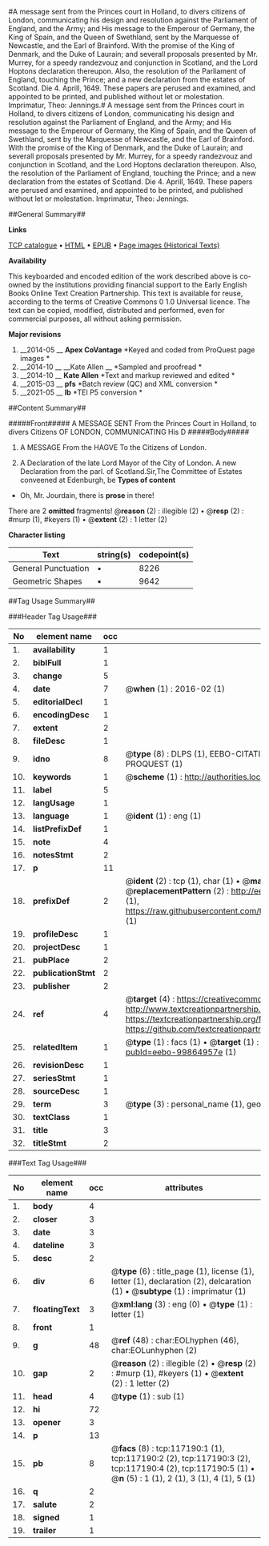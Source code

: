 #A message sent from the Princes court in Holland, to divers citizens of London, communicating his design and resolution against the Parliament of England, and the Army; and His message to the Emperour of Germany, the King of Spain, and the Queen of Swethland, sent by the Marquesse of Newcastle, and the Earl of Brainford. With the promise of the King of Denmark, and the Duke of Laurain; and severall proposals presented by Mr. Murrey, for a speedy randezvouz and conjunction in Scotland, and the Lord Hoptons declaration thereupon. Also, the resolution of the Parliament of England, touching the Prince; and a new declaration from the estates of Scotland. Die 4. Aprill, 1649. These papers are perused and examined, and appointed to be printed, and published without let or molestation. Imprimatur, Theo: Jennings.#
A message sent from the Princes court in Holland, to divers citizens of London, communicating his design and resolution against the Parliament of England, and the Army; and His message to the Emperour of Germany, the King of Spain, and the Queen of Swethland, sent by the Marquesse of Newcastle, and the Earl of Brainford. With the promise of the King of Denmark, and the Duke of Laurain; and severall proposals presented by Mr. Murrey, for a speedy randezvouz and conjunction in Scotland, and the Lord Hoptons declaration thereupon. Also, the resolution of the Parliament of England, touching the Prince; and a new declaration from the estates of Scotland. Die 4. Aprill, 1649. These papers are perused and examined, and appointed to be printed, and published without let or molestation. Imprimatur, Theo: Jennings.

##General Summary##

**Links**

[TCP catalogue](http://www.ota.ox.ac.uk/tcp/)  • 
[HTML](http://tei.it.ox.ac.uk/tcp/Texts-HTML/free/A89/A89110.html)  • 
[EPUB](http://tei.it.ox.ac.uk/tcp/Texts-EPUB/free/A89/A89110.epub) • 
[Page images (Historical Texts)](https://historicaltexts.jisc.ac.uk/eebo-99864957e)

**Availability**

This keyboarded and encoded edition of the work described above is co-owned by the
    institutions providing financial support to the Early English Books Online Text Creation
    Partnership. This text is available for reuse, according to the terms of  Creative Commons 0 1.0 Universal
    licence. The text can be copied, modified, distributed and performed, even for commercial
    purposes, all without asking permission.

**Major revisions**

1. __2014-05 __ __Apex CoVantage__ *Keyed and coded from ProQuest page images *
1. __2014-10 __ __Kate Allen __ *Sampled and proofread *
1. __2014-10 __ __Kate Allen__ *Text and markup reviewed and edited *
1. __2015-03 __ __pfs__ *Batch review (QC) and XML conversion *
1. __2021-05 __ __lb__ *TEI P5 conversion *

##Content Summary##

#####Front#####
 A MESSAGE SENT From the Princes Court in Holland, to divers Citizens OF LONDON, COMMUNICATING His D
#####Body#####

1. A MESSAGE From the HAGVE To the Citizens of London.

1. A Declaration of the late Lord Mayor of the City of London.
A new Declaration from the parl. of Scotland.Sir,The Committee of Estates conveened at Edenburgh, be
**Types of content**

  * Oh, Mr. Jourdain, there is **prose** in there!

There are 2 **omitted** fragments! 
 @__reason__ (2) : illegible (2)  •  @__resp__ (2) : #murp (1), #keyers (1)  •  @__extent__ (2) : 1 letter (2)

**Character listing**


|Text|string(s)|codepoint(s)|
|---|---|---|
|General Punctuation|•|8226|
|Geometric Shapes|▪|9642|

##Tag Usage Summary##

###Header Tag Usage###

|No|element name|occ|attributes|
|---|---|---|---|
|1.|__availability__|1||
|2.|__biblFull__|1||
|3.|__change__|5||
|4.|__date__|7| @__when__ (1) : 2016-02 (1)|
|5.|__editorialDecl__|1||
|6.|__encodingDesc__|1||
|7.|__extent__|2||
|8.|__fileDesc__|1||
|9.|__idno__|8| @__type__ (8) : DLPS (1), EEBO-CITATION (1), VID (1), EEBO-PROQUEST (1), STC (3), PROQUEST (1)|
|10.|__keywords__|1| @__scheme__ (1) : http://authorities.loc.gov/ (1)|
|11.|__label__|5||
|12.|__langUsage__|1||
|13.|__language__|1| @__ident__ (1) : eng (1)|
|14.|__listPrefixDef__|1||
|15.|__note__|4||
|16.|__notesStmt__|2||
|17.|__p__|11||
|18.|__prefixDef__|2| @__ident__ (2) : tcp (1), char (1)  •  @__matchPattern__ (2) : ([0-9\-]+):([0-9IVX]+) (1), (.+) (1)  •  @__replacementPattern__ (2) : http://eebo.chadwyck.com/downloadtiff?vid=$1&page=$2 (1), https://raw.githubusercontent.com/textcreationpartnership/Texts/master/tcpchars.xml#$1 (1)|
|19.|__profileDesc__|1||
|20.|__projectDesc__|1||
|21.|__pubPlace__|2||
|22.|__publicationStmt__|2||
|23.|__publisher__|2||
|24.|__ref__|4| @__target__ (4) : https://creativecommons.org/publicdomain/zero/1.0/ (1), http://www.textcreationpartnership.org/docs/. (1), https://textcreationpartnership.org/faq/#faq05 (1), https://github.com/textcreationpartnership (1)|
|25.|__relatedItem__|1| @__type__ (1) : facs (1)  •  @__target__ (1) : https://data.historicaltexts.jisc.ac.uk/view?pubId=eebo-99864957e (1)|
|26.|__revisionDesc__|1||
|27.|__seriesStmt__|1||
|28.|__sourceDesc__|1||
|29.|__term__|3| @__type__ (3) : personal_name (1), geographic_name (2)|
|30.|__textClass__|1||
|31.|__title__|3||
|32.|__titleStmt__|2||


###Text Tag Usage###

|No|element name|occ|attributes|
|---|---|---|---|
|1.|__body__|4||
|2.|__closer__|3||
|3.|__date__|3||
|4.|__dateline__|3||
|5.|__desc__|2||
|6.|__div__|6| @__type__ (6) : title_page (1), license (1), letter (1), declaration (2), delcaration (1)  •  @__subtype__ (1) : imprimatur (1)|
|7.|__floatingText__|3| @__xml:lang__ (3) : eng (0)  •  @__type__ (1) : letter (1)|
|8.|__front__|1||
|9.|__g__|48| @__ref__ (48) : char:EOLhyphen (46), char:EOLunhyphen (2)|
|10.|__gap__|2| @__reason__ (2) : illegible (2)  •  @__resp__ (2) : #murp (1), #keyers (1)  •  @__extent__ (2) : 1 letter (2)|
|11.|__head__|4| @__type__ (1) : sub (1)|
|12.|__hi__|72||
|13.|__opener__|3||
|14.|__p__|13||
|15.|__pb__|8| @__facs__ (8) : tcp:117190:1 (1), tcp:117190:2 (2), tcp:117190:3 (2), tcp:117190:4 (2), tcp:117190:5 (1)  •  @__n__ (5) : 1 (1), 2 (1), 3 (1), 4 (1), 5 (1)|
|16.|__q__|2||
|17.|__salute__|2||
|18.|__signed__|1||
|19.|__trailer__|1||

